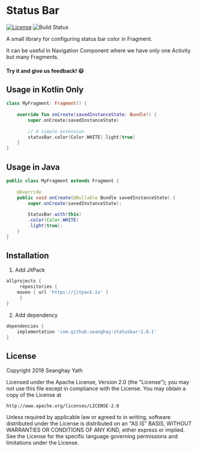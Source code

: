 # Status Bar

[![License](https://img.shields.io/badge/License-Apache%202.0-blue.svg)](https://opensource.org/licenses/Apache-2.0)
![Build Status](https://jitpack.io/v/seanghay/statusbar.svg)

A small library for configuring status bar color in Fragment.

It can be useful in Navigation Component where we have only one Activity but many Fragments.

#### Try it and give us feedback! :smiley:

## Usage in Kotlin Only

```kotlin
class MyFragment: Fragment() {
    
    override fun onCreate(savedInstanceState: Bundle?) {
        super.onCreate(savedInstanceState)
        
        // A simple extension
        statusBar.color(Color.WHITE).light(true)
    }
}

```

## Usage in Java
```java
public class MyFragment extends Fragment {
    
    @Override
    public void onCreate(@Nullable Bundle savedInstanceState) {
        super.onCreate(savedInstanceState);
	
        StatusBar.with(this)
		.color(Color.WHITE)
		.light(true);
    }
}

```


## Installation

1. Add JitPack
```groovy
allprojects {
     repositories {
	maven { url 'https://jitpack.io' }
     }
}

```

2. Add dependency
```groovy
dependencies {
    implementation 'com.github.seanghay:statusbar:1.0.1'
}
```

## License
Copyright 2019 Seanghay Yath

Licensed under the Apache License, Version 2.0 (the "License");
you may not use this file except in compliance with the License.
You may obtain a copy of the License at

    http://www.apache.org/licenses/LICENSE-2.0

Unless required by applicable law or agreed to in writing, software
distributed under the License is distributed on an "AS IS" BASIS,
WITHOUT WARRANTIES OR CONDITIONS OF ANY KIND, either express or implied.
See the License for the specific language governing permissions and
limitations under the License.

